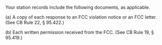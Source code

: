 Your station records include the following documents, as applicable.

(a) A copy of each response to an FCC violation notice or an FCC letter. (See CB Rule 22, § 95.422.)

(b) Each written permission received from the FCC. (See CB Rule 19, § 95.419.)

